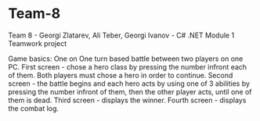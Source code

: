 # Team-8

Team 8 - Georgi Zlatarev, Ali Teber, Georgi Ivanov - C# .NET Module 1 Teamwork project 

Game basics:
One on One turn based battle between two players on one PC.
First screen - chose a hero class by pressing the number infront each of them. Both players must chose a hero in order to continue.
Second screen - the battle begins and each hero acts by using one of 3 abilities by pressing the number infront of them, then the other player acts, until one of them is dead.
Third screen - displays the winner.
Fourth screen - displays the combat log.

